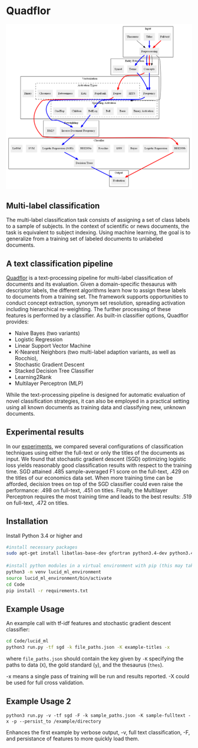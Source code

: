 # Quadflor

![Multi-label classification pipeline](Documentation/graphics/pipelineExtended.png)

## Multi-label classification

The multi-label classification task consists of assigning a set of class labels
to a sample of subjects. In the context of scientific or news documents, the
task is equivalent to subject indexing. Using machine learning, the goal is to
generalize from a training set of labeled documents to unlabeled documents.

## A text classification pipeline

[Quadflor](https://github.com/quadflor/Quadflor) is a text-processing pipeline
for multi-label classification of documents and its evaluation. Given
a domain-specific thesaurus with descriptor labels, the different algorithms
learn how to assign these labels to documents from a training set. The
framework supports opportunities to conduct concept extraction, synonym set
resolution, spreading activation including hierarchical re-weighting. The
further processing of these features is performed by a classifier. As built-in
classifier options, Quadflor provides:

- Naive Bayes (two variants)
- Logistic Regression 
- Linear Support Vector Machine
- K-Nearest Neighbors (two multi-label adaption variants, as well as Rocchio),
- Stochastic Gradient Descent
- Stacked Decision Tree Classifier 
- Learning2Rank
- Multilayer Perceptron (MLP)

While the text-processing pipeline is designed for automatic
evaluation of novel classification strategies, it can also be employed in
a practical setting using all known documents as training data and classifying
new, unknown documents.

## Experimental results

In our [experiments](http://arxiv.org/abs/1705.05311), we compared several configurations of
classification techniques using either the full-text or only the titles of the
documents as input. We found that stochastic gradient descent (SGD) optimizing
logistic loss yields reasonably good classification results with respect to
the training time. SGD attained .485 sample-averaged F1 score on the full-text, .429 on the titles
of our economics data set. When more training time can be afforded, decision
trees on top of the SGD classifier could even raise the performance: .498 on
full-text, .451 on titles. Finally, the Multilayer Perceptron requires the
most training time and leads to the best results: .519 on full-text, .472 on
titles.


## Installation

Install Python 3.4 or higher and

```sh
#install necessary packages
sudo apt-get install libatlas-base-dev gfortran python3.4-dev python3.4-venv build-essential

#install python modules in a virtual environment with pip (this may take a while):
python3 -m venv lucid_ml_environment
source lucid_ml_environment/bin/activate
cd Code
pip install -r requirements.txt
```

## Example Usage

An example call with tf-idf features and stochastic gradient descent classifier:

```sh
cd Code/lucid_ml
python3 run.py -tf sgd -k file_paths.json -K example-titles -x
```

where `file_paths.json` should contain the key given by `-K` specifying the
paths to data (`X`), the gold standard (`y`), and the thesaurus (`thes`).

-x means a single pass of training will be run and results reported. 
-X could be used for full cross validation.

## Example Usage 2

```
python3 run.py -v -tf sgd -F -k sample_paths.json -K sample-fulltext -x -p --persist_to /example/directory
```
Enhances the first example by verbose output, -v, full text classification, -F, and persistance of features to more quickly load them.


